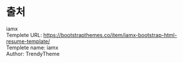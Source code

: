 # 출처 
iamx<br>
Templete URL: https://bootstrapthemes.co/item/iamx-bootstrap-html-resume-template/<br>
Templete name: iamx<br>
Author: TrendyTheme<br>
